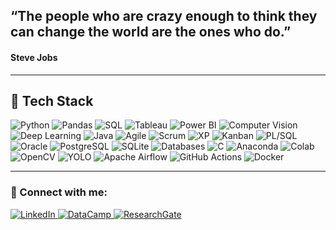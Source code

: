 
## “The people who are crazy enough to think they can change the world are the ones who do.”
#### Steve Jobs

---

## 🔧 Tech Stack

![Python](https://img.shields.io/badge/Python-3776AB?style=flat&logo=python&logoColor=white)
![Pandas](https://img.shields.io/badge/Pandas-150458?style=flat&logo=pandas&logoColor=white)
![SQL](https://img.shields.io/badge/SQL-4479A1?style=flat&logo=mysql&logoColor=white)
![Tableau](https://img.shields.io/badge/Tableau-E97627?style=flat&logo=tableau&logoColor=white)
![Power BI](https://img.shields.io/badge/Power%20BI-F2C811?style=flat&logo=powerbi&logoColor=black)
![Computer Vision](https://img.shields.io/badge/Computer%20Vision-000000?style=flat)
![Deep Learning](https://img.shields.io/badge/Deep%20Learning-FF6F00?style=flat)
![Java](https://img.shields.io/badge/Java-007396?style=flat&logo=java&logoColor=white)
![Agile](https://img.shields.io/badge/Agile-0052CC?style=flat)
![Scrum](https://img.shields.io/badge/Scrum-6DB33F?style=flat)
![XP](https://img.shields.io/badge/Extreme%20Programming-BD2C00?style=flat)
![Kanban](https://img.shields.io/badge/Kanban-5C2D91?style=flat)
![PL/SQL](https://img.shields.io/badge/PL%2FSQL-F80000?style=flat)
![Oracle](https://img.shields.io/badge/Oracle-F80000?style=flat&logo=oracle&logoColor=white)
![PostgreSQL](https://img.shields.io/badge/PostgreSQL-336791?style=flat&logo=postgresql&logoColor=white)
![SQLite](https://img.shields.io/badge/SQLite-003B57?style=flat&logo=sqlite&logoColor=white)
![Databases](https://img.shields.io/badge/Databases-336791?style=flat)
![C](https://img.shields.io/badge/C-00599C?style=flat&logo=c&logoColor=white)
![Anaconda](https://img.shields.io/badge/Anaconda-42B029?style=flat&logo=anaconda&logoColor=white)
![Colab](https://img.shields.io/badge/Colab-F9AB00?style=flat&logo=googlecolab&logoColor=black)
![OpenCV](https://img.shields.io/badge/OpenCV-5C3EE8?style=flat&logo=opencv&logoColor=white)
![YOLO](https://img.shields.io/badge/YOLO-000000?style=flat)
![Apache Airflow](https://img.shields.io/badge/Apache%20Airflow-017CEE?style=flat&logo=apacheairflow&logoColor=white)
![GitHub Actions](https://img.shields.io/badge/GitHub%20Actions-2088FF?style=flat&logo=githubactions&logoColor=white)
![Docker](https://img.shields.io/badge/Docker-2496ED?style=flat&logo=docker&logoColor=white)




---

### 🔗 Connect with me:
<a href="https://www.linkedin.com/in/abdullah-sharaf-2824151a5/" target="_blank">
  <img src="https://img.shields.io/badge/LinkedIn-blue?style=flat&logo=linkedin" alt="LinkedIn">
</a>
<a href="https://www.datacamp.com/portfolio/sharafcomputer" target="_blank">
  <img src="https://img.shields.io/badge/DataCamp-03EF62?style=flat&logo=datacamp&logoColor=white" alt="DataCamp">
</a>
<a href="https://www.researchgate.net/profile/Abdullah-Sharaf-4" target="_blank">
  <img src="https://img.shields.io/badge/ResearchGate-00CCBB?style=flat&logo=researchgate&logoColor=white" alt="ResearchGate">
</a>
